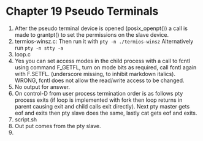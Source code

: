 Chapter 19 Pseudo Terminals 
===========================
1. After the pseudo terminal device is opened (posix_openpt()) a call is made to
   grantpt() to set the permissions on the slave device.
2. termios-winsz.c: Then run it with `pty -n ./termios-winsz`
   Alternatively run `pty -n stty -a`
3. loop.c
4. Yes you can set access modes in the child process with a call to fcntl using
   command F_GETFL, turn on mode bits as required, call fcntl again with
   F.SETFL. (underscore missing, to inhibit markdown italics). WRONG, fcntl does
   not allow the read/write access to be changed.
5. No output for answer.
6. On control-D from user process termination order is as follows pty process
   exits (if loop is implemented with fork then loop returns in parent causing
   exit and child calls exit directly). Next pty master gets eof and exits then
   pty slave does the same, lastly cat gets eof and exits.
7. script.sh
8. Out put comes from the pty slave.
9. 
